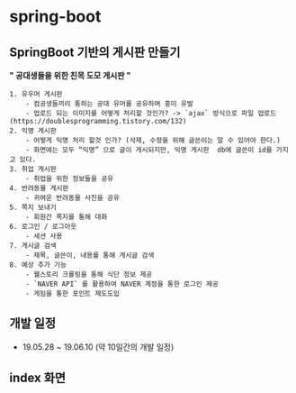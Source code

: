 # spring-boot
## SpringBoot 기반의 게시판 만들기


**" 공대생들을 위한 친목 도모 게시판 "**

    1. 유우머 게시판
        - 컴공생들끼리 통하는 공대 유머를 공유하며 흥미 유발
        - 업로드 되는 이미지를 어떻게 처리할 것인가? -> `ajax` 방식으로 파일 업로드 (https://doublesprogramming.tistory.com/132)
    2. 익명 게시판
        - 어떻게 익명 처리 할것 인가? (삭제, 수정을 위해 글쓴이는 알 수 있어야 한다.)
        - 화면에는 모두 “익명” 으로 글이 게시되지만, 익명 게시판  db에 글쓴이 id를 가지고 있다.
    3. 취업 게시판
        - 취업을 위한 정보들을 공유
    4. 반려동물 게시판
        - 귀여운 반려동물 사진을 공유
    5. 쪽지 보내기
        - 회원간 쪽지를 통해 대화 
    6. 로그인 / 로그아웃
        - 세션 사용
    7. 게시글 검색 
        - 제목, 글쓴이, 내용를 통해 게시글 검색 
    8. 예상 추가 기능
        - 웰스토리 크롤링을 통해 식단 정보 제공
        - `NAVER API` 를 활용하여 NAVER 계정을 통한 로그인 제공
        - 게임을 통한 포인트 제도도입


## 개발 일정

- 19.05.28 ~ 19.06.10 (약 10일간의 개발 일정)

## index 화면
